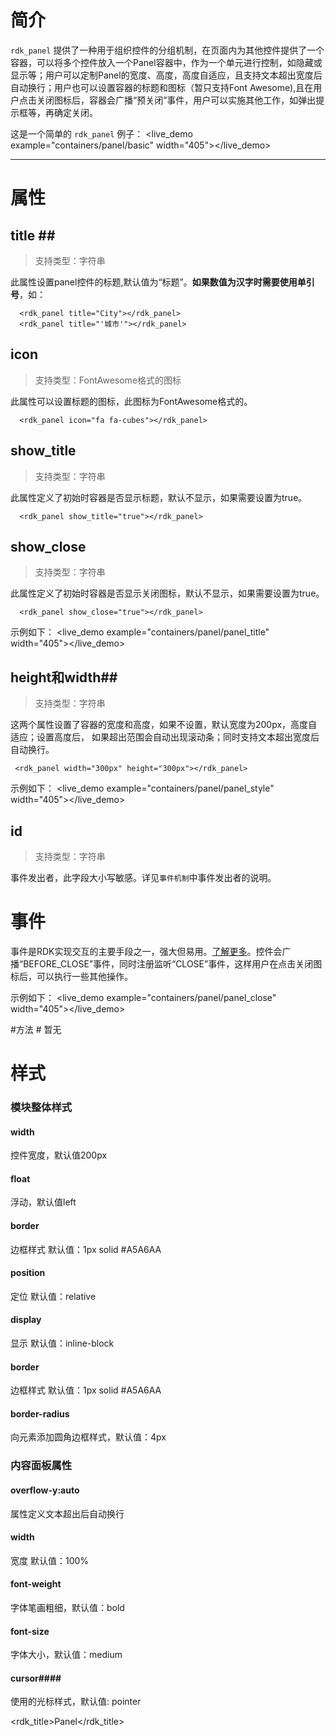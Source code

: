 # 简介 #

`rdk_panel` 提供了一种用于组织控件的分组机制，在页面内为其他控件提供了一个容器，可以将多个控件放入一个Panel容器中，作为一个单元进行控制，如隐藏或显示等；用户可以定制Panel的宽度、高度，高度自适应，且支持文本超出宽度后自动换行；用户也可以设置容器的标题和图标（暂只支持Font Awesome),且在用户点击关闭图标后，容器会广播“预关闭”事件，用户可以实施其他工作，如弹出提示框等，再确定关闭。

这是一个简单的 `rdk_panel` 例子：
<live_demo example="containers/panel/basic" width="405"></live_demo>

---
# 属性 #

## title <binding></binding>##
> 支持类型：字符串

此属性设置panel控件的标题,默认值为“标题”。**如果数值为汉字时需要使用单引号**，如：

      <rdk_panel title="City"></rdk_panel>
	  <rdk_panel title="'城市'"></rdk_panel>  

## icon ##
> 支持类型：FontAwesome格式的图标

此属性可以设置标题的图标，此图标为FontAwesome格式的。

      <rdk_panel icon="fa fa-cubes"></rdk_panel> 

## show_title ##
> 支持类型：字符串

此属性定义了初始时容器是否显示标题，默认不显示，如果需要设置为true。

      <rdk_panel show_title="true"></rdk_panel>

## show_close ##
> 支持类型：字符串

此属性定义了初始时容器是否显示关闭图标，默认不显示，如果需要设置为true。

      <rdk_panel show_close="true"></rdk_panel>


示例如下：
<live_demo example="containers/panel/panel_title" width="405"></live_demo>

## height和width##
>支持类型：字符串

这两个属性设置了容器的宽度和高度，如果不设置，默认宽度为200px，高度自适应；设置高度后，
如果超出范围会自动出现滚动条；同时支持文本超出宽度后自动换行。

     <rdk_panel width="300px" height="300px"></rdk_panel>

示例如下：
<live_demo example="containers/panel/panel_style" width="405"></live_demo>

## id ##
>支持类型：字符串

事件发出者，此字段大小写敏感。详见`事件机制`中事件发出者的说明。



# 事件 #
事件是RDK实现交互的主要手段之一，强大但易用。[了解更多](/doc/common/event)。控件会广播“BEFORE_CLOSE”事件，同时注册监听“CLOSE”事件，这样用户在点击关闭图标后，可以执行一些其他操作。

示例如下：
<live_demo example="containers/panel/panel_close" width="405"></live_demo>

#方法 #
暂无

# 样式 #

### 模块整体样式 ###

#### width ####
控件宽度，默认值200px

#### float ####
浮动，默认值left

#### border ####
边框样式 默认值：1px solid #A5A6AA

#### position ####
定位 默认值：relative

#### display ####
显示 默认值：inline-block

#### border ####
边框样式 默认值：1px solid #A5A6AA

#### border-radius ####
向元素添加圆角边框样式，默认值：4px

### 内容面板属性 ###

#### overflow-y:auto ####
属性定义文本超出后自动换行

#### width ####
宽度 默认值：100%

#### font-weight ####
字体笔画粗细，默认值：bold

#### font-size ####
字体大小，默认值：medium

#### cursor####
使用的光标样式，默认值: pointer

<rdk_title>Panel</rdk_title>